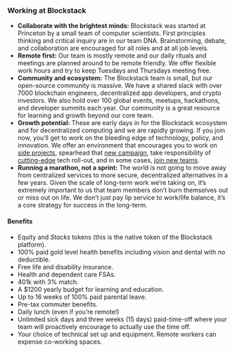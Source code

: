### Working at Blockstack

- **Collaborate with the brightest minds:** Blockstack was started at Princeton by a small team of computer scientists. First principles thinking and critical inquiry are in our team DNA. Brainstorming, debate, and collaboration are encouraged for all roles and at all job levels.
- **Remote first:** Our team is mostly remote and our daily rituals and meetings are planned around to be remote friendly. We offer flexible work hours and try to keep Tuesdays and Thursdays meeting free.
- **Community and ecosystem:** The Blockstack team is small, but our open-source community is massive. We have a shared slack with over 7000 blockchain engineers, decentralized app developers, and crypto investors. We also hold over 100 global events, meetups, hackathons, and developer summits each year. Our community is a great resource for learning and growth beyond our core team.
- **Growth potential:** These are early days in for the Blockstack ecosystem and for decentralized computing and we are rapidly growing. If you join now, you’ll get to work on the bleeding edge of technology, policy, and innovation. We offer an environment that encourages you to work on [side projects](https://forum.blockstack.org/t/introducing-radiks-a-framework-for-building-blockstack-apps/7414), spearhead that [new campaign](https://app.co/mining), take responsibility of [cutting-edge](https://forum.blockstack.org/t/blockstack-annual-hard-fork-2018/6518) tech roll-out, and in some cases, [join new teams](https://github.com/blockstack/app-mining/graphs/contributors).
- **Running a marathon, not a sprint:** The world is not going to move away from centralized services to more secure, decentralized alternatives in a few years. Given the scale of long-term work we’re taking on, it’s extremely important to us that team members don’t burn themselves out or miss out on life. We don’t just pay lip service to work/life balance, it’s a core strategy for success in the long-term.

#### Benefits

- Equity and _Stacks_ tokens (this is the native token of the Blockstack platform).
- 100% paid gold level health benefits including vision and dental with no deductible.
- Free life and disability insurance.
- Health and dependent care FSAs.
- 401k with 3% match.
- A $1200 yearly budget for learning and education.
- Up to 16 weeks of 100% paid parental leave.
- Pre-tax commuter benefits.
- Daily lunch (even if you’re remote!)
- Unlimited sick days and three weeks (15 days) paid-time-off where your team will proactively encourage to actually use the time off.
- Your choice of technical set up and equipment. Remote workers can expense co-working spaces.
